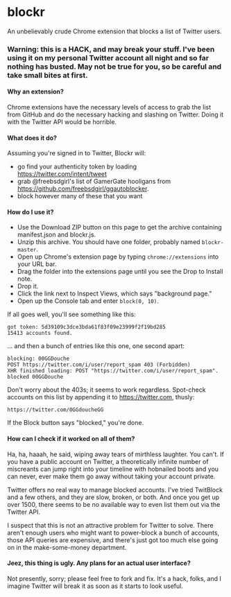 blockr
======

An unbelievably crude Chrome extension that blocks a list of Twitter users.

### Warning: this is a HACK, and may break your stuff. I've been using it on my personal Twitter account all night and so far nothing has busted. May not be true for you, so be careful and take small bites at first.

#### Why an extension?

Chrome extensions have the necessary levels of access to grab the list from GitHub and do the necessary hacking and slashing on Twitter. Doing it with the Twitter API would be horrible.

#### What does it do?

Assuming you're signed in to Twitter, Blockr will:

- go find your authenticity token by loading https://twitter.com/intent/tweet
- grab @freebsdgirl's list of GamerGate hooligans from https://github.com/freebsdgirl/ggautoblocker.
- block however many of these that you want

#### How do I use it?

- Use the Download ZIP button on this page to get the archive containing manifest.json and blockr.js.
- Unzip this archive. You should have one folder, probably named `blockr-master`.
- Open up Chrome's extension page by typing `chrome://extensions` into your URL bar.
- Drag the folder into the extensions page until you see the Drop to Install note.
- Drop it.
- Click the link next to Inspect Views, which says "background page."
- Open up the Console tab and enter `block(0, 10)`.

If all goes well, you'll see something like this:

    got token: 5d39109c3dce3bda61f83f09e23999f2f19bd285
    15413 accounts found.
    
... and then a bunch of entries like this one, one second apart:

    blocking: 00GGDouche 
    POST https://twitter.com/i/user/report_spam 403 (Forbidden)
    XHR finished loading: POST "https://twitter.com/i/user/report_spam".
    blocked 00GGDouche 
    
Don't worry about the 403s; it seems to work regardless. Spot-check accounts on this list by appending it to https://twitter.com, thusly:

    https://twitter.com/0GGdoucheGG

If the Block button says "blocked," you're done. 

#### How can I check if it worked on all of them?

Ha, ha, haaah, he said, wiping away tears of mirthless laughter. You can't. If you have a public account on Twitter, a theoretically infinite number of miscreants can jump right into your timeline with hobnailed boots and you can never, ever make them go away without taking your account private.

Twitter offers no real way to manage blocked accounts. I've tried TwitBlock and a few others, and they are slow, broken, or both.  And once you get up over 1500, there seems to be no available way to even list them out via the Twitter API. 

I suspect that this is not an attractive problem for Twitter to solve. There aren't enough users who might want to power-block a bunch of accounts, those API queries are expensive, and there's just got too much else going on in the make-some-money department.

#### Jeez, this thing is ugly. Any plans for an actual user interface? 

Not presently, sorry; please feel free to fork and fix. It's a hack, folks, and I imagine Twitter will break it as soon as it starts to look useful.
